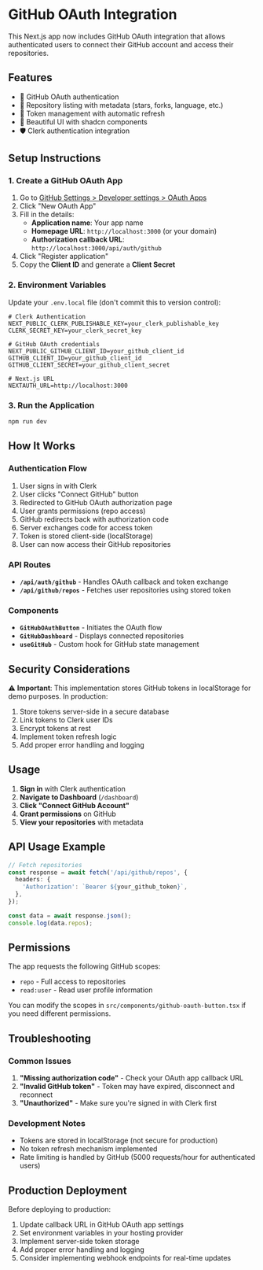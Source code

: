 # GitHub OAuth Integration

This Next.js app now includes GitHub OAuth integration that allows authenticated users to connect their GitHub account and access their repositories.

## Features

- 🔐 GitHub OAuth authentication
- 📁 Repository listing with metadata (stars, forks, language, etc.)
- 🔄 Token management with automatic refresh
- 🎨 Beautiful UI with shadcn components
- 🛡️ Clerk authentication integration

## Setup Instructions

### 1. Create a GitHub OAuth App

1. Go to [GitHub Settings > Developer settings > OAuth Apps](https://github.com/settings/developers)
2. Click "New OAuth App"
3. Fill in the details:
   - **Application name**: Your app name
   - **Homepage URL**: `http://localhost:3000` (or your domain)
   - **Authorization callback URL**: `http://localhost:3000/api/auth/github`
4. Click "Register application"
5. Copy the **Client ID** and generate a **Client Secret**

### 2. Environment Variables

Update your `.env.local` file (don't commit this to version control):

```env
# Clerk Authentication
NEXT_PUBLIC_CLERK_PUBLISHABLE_KEY=your_clerk_publishable_key
CLERK_SECRET_KEY=your_clerk_secret_key

# GitHub OAuth credentials
NEXT_PUBLIC_GITHUB_CLIENT_ID=your_github_client_id
GITHUB_CLIENT_ID=your_github_client_id
GITHUB_CLIENT_SECRET=your_github_client_secret

# Next.js URL
NEXTAUTH_URL=http://localhost:3000
```

### 3. Run the Application

```bash
npm run dev
```

## How It Works

### Authentication Flow

1. User signs in with Clerk
2. User clicks "Connect GitHub" button
3. Redirected to GitHub OAuth authorization page
4. User grants permissions (repo access)
5. GitHub redirects back with authorization code
6. Server exchanges code for access token
7. Token is stored client-side (localStorage)
8. User can now access their GitHub repositories

### API Routes

- **`/api/auth/github`** - Handles OAuth callback and token exchange
- **`/api/github/repos`** - Fetches user repositories using stored token

### Components

- **`GitHubOAuthButton`** - Initiates the OAuth flow
- **`GitHubDashboard`** - Displays connected repositories
- **`useGitHub`** - Custom hook for GitHub state management

## Security Considerations

⚠️ **Important**: This implementation stores GitHub tokens in localStorage for demo purposes. In production:

1. Store tokens server-side in a secure database
2. Link tokens to Clerk user IDs
3. Encrypt tokens at rest
4. Implement token refresh logic
5. Add proper error handling and logging

## Usage

1. **Sign in** with Clerk authentication
2. **Navigate to Dashboard** (`/dashboard`)
3. **Click "Connect GitHub Account"**
4. **Grant permissions** on GitHub
5. **View your repositories** with metadata

## API Usage Example

```typescript
// Fetch repositories
const response = await fetch('/api/github/repos', {
  headers: {
    'Authorization': `Bearer ${your_github_token}`,
  },
});

const data = await response.json();
console.log(data.repos);
```

## Permissions

The app requests the following GitHub scopes:
- `repo` - Full access to repositories
- `read:user` - Read user profile information

You can modify the scopes in `src/components/github-oauth-button.tsx` if you need different permissions.

## Troubleshooting

### Common Issues

1. **"Missing authorization code"** - Check your OAuth app callback URL
2. **"Invalid GitHub token"** - Token may have expired, disconnect and reconnect
3. **"Unauthorized"** - Make sure you're signed in with Clerk first

### Development Notes

- Tokens are stored in localStorage (not secure for production)
- No token refresh mechanism implemented
- Rate limiting is handled by GitHub (5000 requests/hour for authenticated users)

## Production Deployment

Before deploying to production:

1. Update callback URL in GitHub OAuth app settings
2. Set environment variables in your hosting provider
3. Implement server-side token storage
4. Add proper error handling and logging
5. Consider implementing webhook endpoints for real-time updates